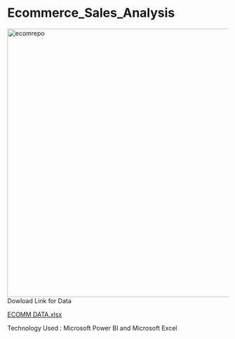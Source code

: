 # Ecommerce_Sales_Analysis
<img width="612" alt="ecomrepo" src="https://user-images.githubusercontent.com/52438825/211277664-20ec9848-f639-4034-acc2-5de35a377211.PNG">
Dowload Link for Data

[ECOMM DATA.xlsx](https://github.com/manas-palai123/Ecommerce_Sales_Analysis/files/10371942/ECOMM.DATA.xlsx)

Technology Used : Microsoft Power BI and Microsoft Excel
